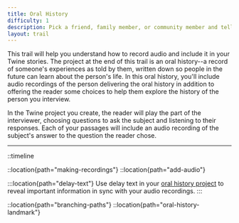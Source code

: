 ```yaml
---
title: Oral History
difficulty: 1
description: Pick a friend, family member, or community member and tell their story using audio recordings. Create a Twine story where the reader can explore the events and stories captured in your recordings.
layout: trail
---
```


This trail will help you understand how to record audio and include it in your Twine stories. The project at the end of this trail is an oral history--a record of someone's experiences as told by them, written down so people in the future can learn about the person's life. In this oral history, you'll include audio recordings of the person delivering the oral history in addition to offering the reader some choices to help them explore the history of the person you interview.

In the Twine project you create, the reader will play the part of the interviewer, choosing questions to ask the subject and listening to their responses. Each of your passages will include an audio recording of the subject's answer to the question the reader chose.

---

<!-- TODO: make this work better for responsiveness -->
::timeline

::location{path="making-recordings"}
::location{path="add-audio"}

:::location{path="delay-text"}
Use delay text in your [oral history project](/locations/oral-history-landmark) to reveal important information in sync with your audio recordings.
:::

::location{path="branching-paths"}
::location{path="oral-history-landmark"}